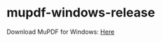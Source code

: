 # mupdf-windows-release

Download MuPDF for Windows: [Here](https://github.com/fawazahmed0/mupdf-windows-release/releases/latest/download/release.zip)
